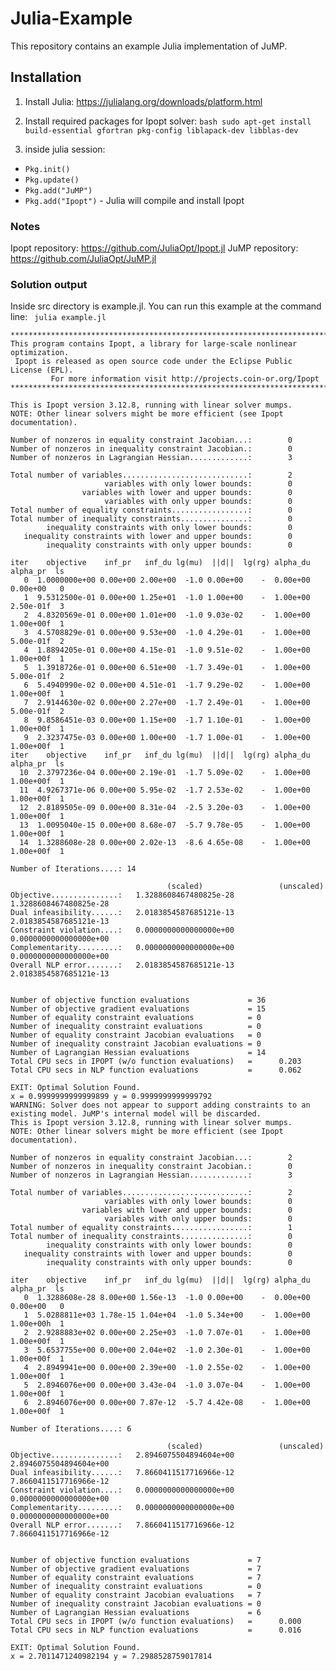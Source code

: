 # Julia-Example
This repository contains an example Julia implementation of JuMP.


## Installation

1. Install Julia: https://julialang.org/downloads/platform.html
2. Install required packages for Ipopt solver: 
```bash sudo apt-get install build-essential gfortran pkg-config liblapack-dev libblas-dev ```

3. inside julia session: 
  - ```Pkg.init()```
  - ```Pkg.update()```
  - ```Pkg.add("JuMP")```
  - ```Pkg.add("Ipopt")``` - Julia will compile and install Ipopt
  
### Notes
Ipopt repository: https://github.com/JuliaOpt/Ipopt.jl 
JuMP repository: https://github.com/JuliaOpt/JuMP.jl

### Solution output

Inside src directory is example.jl.  You can run this example at the command line: ``` julia example.jl```

```
******************************************************************************
This program contains Ipopt, a library for large-scale nonlinear optimization.
 Ipopt is released as open source code under the Eclipse Public License (EPL).
         For more information visit http://projects.coin-or.org/Ipopt
******************************************************************************

This is Ipopt version 3.12.8, running with linear solver mumps.
NOTE: Other linear solvers might be more efficient (see Ipopt documentation).

Number of nonzeros in equality constraint Jacobian...:        0
Number of nonzeros in inequality constraint Jacobian.:        0
Number of nonzeros in Lagrangian Hessian.............:        3

Total number of variables............................:        2
                     variables with only lower bounds:        0
                variables with lower and upper bounds:        0
                     variables with only upper bounds:        0
Total number of equality constraints.................:        0
Total number of inequality constraints...............:        0
        inequality constraints with only lower bounds:        0
   inequality constraints with lower and upper bounds:        0
        inequality constraints with only upper bounds:        0

iter    objective    inf_pr   inf_du lg(mu)  ||d||  lg(rg) alpha_du alpha_pr  ls
   0  1.0000000e+00 0.00e+00 2.00e+00  -1.0 0.00e+00    -  0.00e+00 0.00e+00   0
   1  9.5312500e-01 0.00e+00 1.25e+01  -1.0 1.00e+00    -  1.00e+00 2.50e-01f  3
   2  4.8320569e-01 0.00e+00 1.01e+00  -1.0 9.03e-02    -  1.00e+00 1.00e+00f  1
   3  4.5708829e-01 0.00e+00 9.53e+00  -1.0 4.29e-01    -  1.00e+00 5.00e-01f  2
   4  1.8894205e-01 0.00e+00 4.15e-01  -1.0 9.51e-02    -  1.00e+00 1.00e+00f  1
   5  1.3918726e-01 0.00e+00 6.51e+00  -1.7 3.49e-01    -  1.00e+00 5.00e-01f  2
   6  5.4940990e-02 0.00e+00 4.51e-01  -1.7 9.29e-02    -  1.00e+00 1.00e+00f  1
   7  2.9144630e-02 0.00e+00 2.27e+00  -1.7 2.49e-01    -  1.00e+00 5.00e-01f  2
   8  9.8586451e-03 0.00e+00 1.15e+00  -1.7 1.10e-01    -  1.00e+00 1.00e+00f  1
   9  2.3237475e-03 0.00e+00 1.00e+00  -1.7 1.00e-01    -  1.00e+00 1.00e+00f  1
iter    objective    inf_pr   inf_du lg(mu)  ||d||  lg(rg) alpha_du alpha_pr  ls
  10  2.3797236e-04 0.00e+00 2.19e-01  -1.7 5.09e-02    -  1.00e+00 1.00e+00f  1
  11  4.9267371e-06 0.00e+00 5.95e-02  -1.7 2.53e-02    -  1.00e+00 1.00e+00f  1
  12  2.8189505e-09 0.00e+00 8.31e-04  -2.5 3.20e-03    -  1.00e+00 1.00e+00f  1
  13  1.0095040e-15 0.00e+00 8.68e-07  -5.7 9.78e-05    -  1.00e+00 1.00e+00f  1
  14  1.3288608e-28 0.00e+00 2.02e-13  -8.6 4.65e-08    -  1.00e+00 1.00e+00f  1

Number of Iterations....: 14

                                   (scaled)                 (unscaled)
Objective...............:   1.3288608467480825e-28    1.3288608467480825e-28
Dual infeasibility......:   2.0183854587685121e-13    2.0183854587685121e-13
Constraint violation....:   0.0000000000000000e+00    0.0000000000000000e+00
Complementarity.........:   0.0000000000000000e+00    0.0000000000000000e+00
Overall NLP error.......:   2.0183854587685121e-13    2.0183854587685121e-13


Number of objective function evaluations             = 36
Number of objective gradient evaluations             = 15
Number of equality constraint evaluations            = 0
Number of inequality constraint evaluations          = 0
Number of equality constraint Jacobian evaluations   = 0
Number of inequality constraint Jacobian evaluations = 0
Number of Lagrangian Hessian evaluations             = 14
Total CPU secs in IPOPT (w/o function evaluations)   =      0.203
Total CPU secs in NLP function evaluations           =      0.062

EXIT: Optimal Solution Found.
x = 0.9999999999999899 y = 0.9999999999999792
WARNING: Solver does not appear to support adding constraints to an existing model. JuMP's internal model will be discarded.
This is Ipopt version 3.12.8, running with linear solver mumps.
NOTE: Other linear solvers might be more efficient (see Ipopt documentation).

Number of nonzeros in equality constraint Jacobian...:        2
Number of nonzeros in inequality constraint Jacobian.:        0
Number of nonzeros in Lagrangian Hessian.............:        3

Total number of variables............................:        2
                     variables with only lower bounds:        0
                variables with lower and upper bounds:        0
                     variables with only upper bounds:        0
Total number of equality constraints.................:        1
Total number of inequality constraints...............:        0
        inequality constraints with only lower bounds:        0
   inequality constraints with lower and upper bounds:        0
        inequality constraints with only upper bounds:        0

iter    objective    inf_pr   inf_du lg(mu)  ||d||  lg(rg) alpha_du alpha_pr  ls
   0  1.3288608e-28 8.00e+00 1.56e-13  -1.0 0.00e+00    -  0.00e+00 0.00e+00   0
   1  5.0288811e+03 1.78e-15 1.04e+04  -1.0 5.34e+00    -  1.00e+00 1.00e+00h  1
   2  2.9288883e+02 0.00e+00 2.25e+03  -1.0 7.07e-01    -  1.00e+00 1.00e+00f  1
   3  5.6537755e+00 0.00e+00 2.04e+02  -1.0 2.30e-01    -  1.00e+00 1.00e+00f  1
   4  2.8949941e+00 0.00e+00 2.39e+00  -1.0 2.55e-02    -  1.00e+00 1.00e+00f  1
   5  2.8946076e+00 0.00e+00 3.43e-04  -1.0 3.07e-04    -  1.00e+00 1.00e+00f  1
   6  2.8946076e+00 0.00e+00 7.87e-12  -5.7 4.42e-08    -  1.00e+00 1.00e+00f  1

Number of Iterations....: 6

                                   (scaled)                 (unscaled)
Objective...............:   2.8946075504894604e+00    2.8946075504894604e+00
Dual infeasibility......:   7.8660411517716966e-12    7.8660411517716966e-12
Constraint violation....:   0.0000000000000000e+00    0.0000000000000000e+00
Complementarity.........:   0.0000000000000000e+00    0.0000000000000000e+00
Overall NLP error.......:   7.8660411517716966e-12    7.8660411517716966e-12


Number of objective function evaluations             = 7
Number of objective gradient evaluations             = 7
Number of equality constraint evaluations            = 7
Number of inequality constraint evaluations          = 0
Number of equality constraint Jacobian evaluations   = 7
Number of inequality constraint Jacobian evaluations = 0
Number of Lagrangian Hessian evaluations             = 6
Total CPU secs in IPOPT (w/o function evaluations)   =      0.000
Total CPU secs in NLP function evaluations           =      0.016

EXIT: Optimal Solution Found.
x = 2.7011471240982194 y = 7.2988528759017814
```
